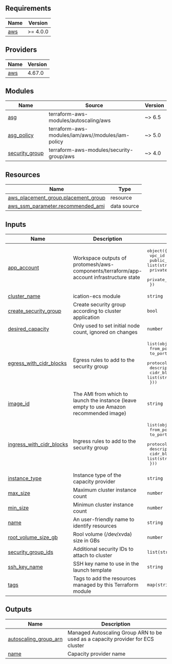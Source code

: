 <!-- BEGIN_TF_DOCS -->
## Requirements

| Name | Version |
|------|---------|
| <a name="requirement_aws"></a> [aws](#requirement\_aws) | >= 4.0.0 |

## Providers

| Name | Version |
|------|---------|
| <a name="provider_aws"></a> [aws](#provider\_aws) | 4.67.0 |

## Modules

| Name | Source | Version |
|------|--------|---------|
| <a name="module_asg"></a> [asg](#module\_asg) | terraform-aws-modules/autoscaling/aws | ~> 6.5 |
| <a name="module_asg_policy"></a> [asg\_policy](#module\_asg\_policy) | terraform-aws-modules/iam/aws//modules/iam-policy | ~> 5.0 |
| <a name="module_security_group"></a> [security\_group](#module\_security\_group) | terraform-aws-modules/security-group/aws | ~> 4.0 |

## Resources

| Name | Type |
|------|------|
| [aws_placement_group.placement_group](https://registry.terraform.io/providers/hashicorp/aws/latest/docs/resources/placement_group) | resource |
| [aws_ssm_parameter.recommended_ami](https://registry.terraform.io/providers/hashicorp/aws/latest/docs/data-sources/ssm_parameter) | data source |

## Inputs

| Name | Description | Type | Default | Required |
|------|-------------|------|---------|:--------:|
| <a name="input_app_account"></a> [app\_account](#input\_app\_account) | Workspace outputs of protomesh/aws-components/terraform/app-account infrastructure state | <pre>object({<br>    vpc_id = string<br>    public_subnet_cidrs = list(string)<br>    private_subnet_cidrs = list(string)<br>    private_subnet_ids = list(string)<br>  })</pre> | n/a | yes |
| <a name="input_cluster_name"></a> [cluster\_name](#input\_cluster\_name) | ication-ecs module | `string` | n/a | yes |
| <a name="input_create_security_group"></a> [create\_security\_group](#input\_create\_security\_group) | Create security group according to cluster application | `bool` | `true` | no |
| <a name="input_desired_capacity"></a> [desired\_capacity](#input\_desired\_capacity) | Only used to set initial node count, ignored on changes | `number` | `1` | no |
| <a name="input_egress_with_cidr_blocks"></a> [egress\_with\_cidr\_blocks](#input\_egress\_with\_cidr\_blocks) | Egress rules to add to the security group | <pre>list(object({<br>    from_port   = number<br>    to_port     = number<br>    protocol    = string<br>    description = optional(string)<br>    cidr_blocks = list(string)<br>  }))</pre> | `[]` | no |
| <a name="input_image_id"></a> [image\_id](#input\_image\_id) | The AMI from which to launch the instance (leave empty to use Amazon recommended image) | `string` | `null` | no |
| <a name="input_ingress_with_cidr_blocks"></a> [ingress\_with\_cidr\_blocks](#input\_ingress\_with\_cidr\_blocks) | Ingress rules to add to the security group | <pre>list(object({<br>    from_port   = number<br>    to_port     = number<br>    protocol    = string<br>    description = optional(string)<br>    cidr_blocks = list(string)<br>  }))</pre> | `[]` | no |
| <a name="input_instance_type"></a> [instance\_type](#input\_instance\_type) | Instance type of the capacity provider | `string` | `"t3.micro"` | no |
| <a name="input_max_size"></a> [max\_size](#input\_max\_size) | Maximum cluster instance count | `number` | `2` | no |
| <a name="input_min_size"></a> [min\_size](#input\_min\_size) | Minimun cluster instance count | `number` | `1` | no |
| <a name="input_name"></a> [name](#input\_name) | An user-friendly name to identify resources | `string` | n/a | yes |
| <a name="input_root_volume_size_gb"></a> [root\_volume\_size\_gb](#input\_root\_volume\_size\_gb) | Rool volume (/dev/xvda) size in GBs | `number` | `30` | no |
| <a name="input_security_group_ids"></a> [security\_group\_ids](#input\_security\_group\_ids) | Additional security IDs to attach to cluster | `list(string)` | `[]` | no |
| <a name="input_ssh_key_name"></a> [ssh\_key\_name](#input\_ssh\_key\_name) | SSH key name to use in the launch template | `string` | `null` | no |
| <a name="input_tags"></a> [tags](#input\_tags) | Tags to add the resources managed by this Terraform module | `map(string)` | `{}` | no |

## Outputs

| Name | Description |
|------|-------------|
| <a name="output_autoscaling_group_arn"></a> [autoscaling\_group\_arn](#output\_autoscaling\_group\_arn) | Managed Autoscaling Group ARN to be used as a capacity provider for ECS cluster |
| <a name="output_name"></a> [name](#output\_name) | Capacity provider name |
<!-- END_TF_DOCS -->